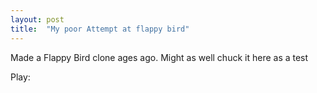 ```yaml
---
layout: post
title:  "My poor Attempt at flappy bird"
---
```


Made a Flappy Bird clone ages ago. Might as well chuck it here as a test

Play:
<canvas id="myCanvas" width="550" height="800" style="background: #D3D3D3; touch-action: none;"></canvas>
<script type="application/javascript" src="{{ site.baseurl }}/assets/GitContent/barely-flappy-bird/flappyBird.js"></script>